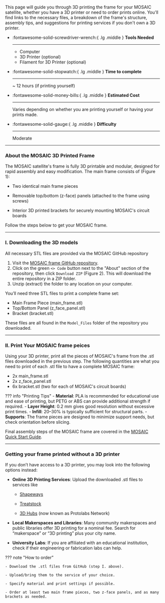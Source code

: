 This page will guide you through 3D printing the frame for your MOSAIC satellite, whether you have a 3D printer or need to order prints online. You'll find links to the necessary files, a breakdown of the frame's structure, assembly tips, and suggestions for printing services if you don't own a 3D printer.

<div class="grid cards" markdown>

-   :fontawesome-solid-screwdriver-wrench:{ .lg .middle } __Tools Needed__

    ---

    - Computer 
    - 3D Printer (optional)
    - Filament for 3D Printer (optional)

-   :fontawesome-solid-stopwatch:{ .lg .middle } __Time to complete__

    ---

    ~ 12 hours (if printing yourself)

-   :fontawesome-solid-money-bills:{ .lg .middle } __Estimated Cost__

    ---

    Varies depending on whether you are printing yourself or having your prints made.

-   :fontawesome-solid-gauge:{ .lg .middle } __Difficulty__

    ---

    Moderate

</div>

---

### About the MOSAIC 3D Printed Frame

The MOSAIC satellite's frame is fully 3D printable and modular, designed for rapid assembly and easy modification. The main frame consists of (Figure 1):

- Two identical main frame pieces

- Removable top/bottom (z-face) panels (attached to the frame using screws)

- Interior 3D printed brackets for securely mounting MOSAIC's circuit boards

Follow the steps below to get your MOSAIC frame.

---

### I. Downloading the 3D models

All necessary STL files are provided via the MOSAIC GitHub repository

1. Visit the [MOSAIC frame GitHub repository](https://github.com/MOSAIC-Satellite/frame/tree/main).
2. Click on the green `<> Code` button next to the "About" section of the repository, then click `Download ZIP` (Figure 2). This will download the entire repository in a ZIP folder.
3. Unzip (extract) the folder to any location on your computer. 

You’ll need three STL files to print a complete frame set:

- Main Frame Piece (main_frame.stl)
- Top/Bottom Panel (z_face_panel.stl)
- Bracket (bracket.stl)

These files are all found in the `Model_Files` folder of the repository you downloaded.

---

### II. Print Your MOSAIC frame peices

Using your 3D printer, print all the pieces of MOSAIC's frame from the .stl files downloaded in the previous step. The following quantities are what you need to print of each .stl file to have a complete MOSAIC frame:

- 2x main_frame.stl
- 2x z_face_panel.stl
- 6x bracket.stl (two for each of MOSAIC's circuit boards)

??? info "Printing Tips"
    - **Material**: PLA is recommended for educational use and ease of printing, but PETG or ABS can provide additional strength if required.
    - **Layer Height**: 0.2 mm gives good resolution without excessive print times.
    - **Infill**: 20–30% is typically sufficient for structural parts.
    - **Supports**: The frame pieces are designed to minimize support needs, but check orientation before slicing.

Final assembly steps of the MOSAIC frame are covered in the [MOSAIC Quick Start Guide](https://www.mosaicsat.org/quick_start/).

---

### Getting your frame printed without a 3D printer

If you don’t have access to a 3D printer, you may look into the following options instead:

- **Online 3D Printing Services**: Upload the downloaded .stl files to services like

    - [Shapeways](https://www.shapeways.com/)

    - [Treatstock](https://www.treatstock.com/)

    - [3D Hubs](https://www.hubs.com/) (now known as Protolabs Network)

- **Local Makerspaces and Libraries**: Many community makerspaces and public libraries offer 3D printing for a nominal fee. Search for “makerspace” or “3D printing” plus your city name.

- **University Labs**: If you are affiliated with an educational institution, check if their engineering or fabrication labs can help.

??? note "How to order"
    
    - Download the .stl files from GitHub (step I. above).

    - Upload/bring them to the service of your choice.

    - Specify material and print settings if possible.

    - Order at least two main frame pieces, two z-face panels, and as many brackets as needed.

